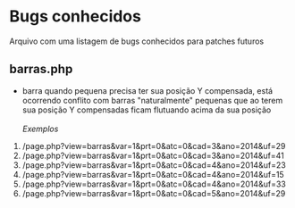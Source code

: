 # Bugs conhecidos
Arquivo com uma listagem de bugs conhecidos para patches futuros

## barras.php

- barra quando pequena precisa ter sua posição Y compensada, está ocorrendo conflito com barras "naturalmente" pequenas que ao terem sua posição Y compensadas ficam flutuando acima da sua posição
<br><br>*Exemplos*

1. /page.php?view=barras&var=1&prt=0&atc=0&cad=3&ano=2014&uf=29
2. /page.php?view=barras&var=1&prt=0&atc=0&cad=3&ano=2014&uf=41
3. /page.php?view=barras&var=1&prt=0&atc=0&cad=4&ano=2014&uf=23
4. /page.php?view=barras&var=1&prt=0&atc=0&cad=4&ano=2014&uf=15
5. /page.php?view=barras&var=1&prt=0&atc=0&cad=4&ano=2014&uf=33
6. /page.php?view=barras&var=1&prt=0&atc=0&cad=5&ano=2014&uf=29